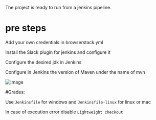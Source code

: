 The project is ready to run from a jenkins pipeline.

# pre steps

Add your own credentials in browserstack.yml

Install the Slack plugin for jenkins and configure it

Configure the desired jdk in Jenkins

Configure in Jenkins the version of Maven under the name of mvn

![image](https://user-images.githubusercontent.com/107224306/178849235-56efb5c6-93a2-4d9c-97f6-9085171425ed.png)

#Grades:

Use `Jenkinsfile` for windows and `Jenkinsfile-linux` for linux or mac

In case of execution error disable `Lightweight checkout`



